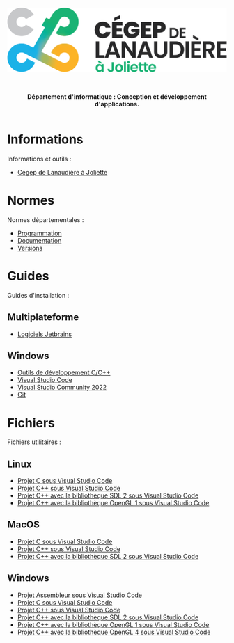 ![CLJ](Images/logo.png)

<br><center><b>Département d'informatique : Conception et développement d'applications.</b></center><br>

# Informations

Informations et outils :

- [Cégep de Lanaudière à Joliette](Documents/CLJ.md)

# Normes

Normes départementales :

- [Programmation](Documents/Normes.md)
- [Documentation](Documents/Doxygen.md)
- [Versions](Documents/Git.md)

# Guides

Guides d'installation :

## Multiplateforme

 - [Logiciels Jetbrains](Documents/Jetbrains.md)

## Windows

- [Outils de développement C/C++](Documents/WINBuildTools.md)
- [Visual Studio Code](Documents/WINVSCode.md)
- [Visual Studio Community 2022](Documents/WINVisualStudio.md)
- [Git](Documents/WINGit.md)

# Fichiers

Fichiers utilitaires :

## Linux

- [Projet C sous Visual Studio Code](Files/LINVSCodeCProject.zip)
- [Projet C++ sous Visual Studio Code](Files/LINVSCodeCPPProject.zip)
- [Projet C++ avec la bibliothèque SDL 2 sous Visual Studio Code](Files/LINVSCodeSDL2.zip)
- [Projet C++ avec la bibliothèque OpenGL 1 sous Visual Studio Code](Files/LINVSCodeOGL1.zip)

## MacOS

- [Projet C sous Visual Studio Code](Files/MOSVSCodeCProject.zip)
- [Projet C++ sous Visual Studio Code](Files/MOSVSCodeCPPProject.zip)
- [Projet C++ avec la bibliothèque SDL 2 sous Visual Studio Code](Files/MOSVSCodeSDL2Project.zip)

## Windows

- [Projet Assembleur sous Visual Studio Code](Files/WINVSCASM.zip)
- [Projet C sous Visual Studio Code](Files/WINVSCC.zip)
- [Projet C++ sous Visual Studio Code](Files/WINVSCCPP.zip)
- [Projet C++ avec la bibliothèque SDL 2 sous Visual Studio Code](Files/WINVSCSDL2.zip)
- [Projet C++ avec la bibliothèque OpenGL 1 sous Visual Studio Code](Files/WINVSCOGL1.zip)
- [Projet C++ avec la bibliothèque OpenGL 4 sous Visual Studio Code](Files/WINVSCOGL4.zip)

